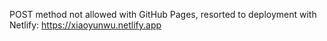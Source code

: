 POST method not allowed with GitHub Pages, resorted to deployment with Netlify: https://xiaoyunwu.netlify.app
